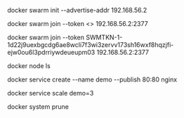 docker swarm init --advertise-addr 192.168.56.2

docker swarm join --token <> 192.168.56.2:2377

docker swarm join --token SWMTKN-1-1d22j9uexbgcdg6ae8wcli7f3wi3zervv173sh16wxf8hqzjfi-ejw0ou6l3pdrriywdeueupm03 192.168.56.2:2377

docker node ls 

docker service create --name demo --publish 80:80 nginx

docker service scale demo=3

docker system prune